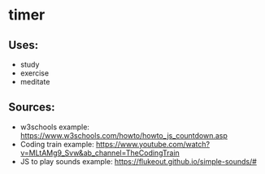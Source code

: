 # timer

## Uses:
* study
* exercise
* meditate

## Sources:
* w3schools example: https://www.w3schools.com/howto/howto_js_countdown.asp
* Coding train example: https://www.youtube.com/watch?v=MLtAMg9_Svw&ab_channel=TheCodingTrain
* JS to play sounds example: https://flukeout.github.io/simple-sounds/#
